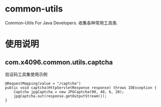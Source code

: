 
# common-utils

Common-Utils For Java Developers. 收集各种常用工具类.




# 使用说明

## com.x4096.common.utils.captcha

验证码工具集使用示例

```$xslt
@RequestMapping(value = "/captcha")
public void captcha(HttpServletResponse response) throws IOException {
    Captcha jpgCaptcha = new JPGCaptcha(90, 40, 6, 20);
    jpgCaptcha.out(response.getOutputStream());
}
```

